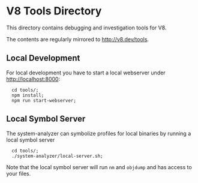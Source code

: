# V8 Tools Directory

This directory contains debugging and investigation tools for V8.

The contents are regularly mirrored to <http://v8.dev/tools>.

## Local Development

For local development you have to start a local webserver under <http://localhost:8000>:
```
  cd tools/;
  npm install;
  npm run start-webserver;
```

## Local Symbol Server

The system-analyzer can symbolize profiles for local binaries by running a
local symbol server
```
  cd tools/;
  ./system-analyzer/local-server.sh;
```
Note that the local symbol server will run `nm` and `objdump` and has access to
your files.
